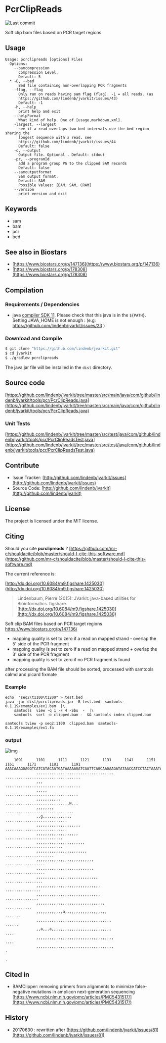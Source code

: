 # PcrClipReads

![Last commit](https://img.shields.io/github/last-commit/lindenb/jvarkit.png)

Soft clip bam files based on PCR target regions


## Usage

```
Usage: pcrclipreads [options] Files
  Options:
    --bamcompression
      Compression Level.
      Default: 5
  * -B, --bed
      Bed file containing non-overlapping PCR fragments
    -flag, --flag
      Only run on reads having sam flag (flag). -1 = all reads. (as 
      https://github.com/lindenb/jvarkit/issues/43) 
      Default: -1
    -h, --help
      print help and exit
    --helpFormat
      What kind of help. One of [usage,markdown,xml].
    -largest, --largest
      see if a read overlaps two bed intervals use the bed region sharing the 
      longest sequence with a read. see 
      https://github.com/lindenb/jvarkit/issues/44 
      Default: false
    -o, --output
      Output file. Optional . Default: stdout
    -pr, --programId
      add a program group PG to the clipped SAM records
      Default: false
    --samoutputformat
      Sam output format.
      Default: SAM
      Possible Values: [BAM, SAM, CRAM]
    --version
      print version and exit

```


## Keywords

 * sam
 * bam
 * pcr
 * bed



## See also in Biostars

 * [https://www.biostars.org/p/147136](https://www.biostars.org/p/147136)
 * [https://www.biostars.org/p/178308](https://www.biostars.org/p/178308)


## Compilation

### Requirements / Dependencies

* java [compiler SDK 11](https://jdk.java.net/11/). Please check that this java is in the `${PATH}`. Setting JAVA_HOME is not enough : (e.g: https://github.com/lindenb/jvarkit/issues/23 )


### Download and Compile

```bash
$ git clone "https://github.com/lindenb/jvarkit.git"
$ cd jvarkit
$ ./gradlew pcrclipreads
```

The java jar file will be installed in the `dist` directory.

## Source code 

[https://github.com/lindenb/jvarkit/tree/master/src/main/java/com/github/lindenb/jvarkit/tools/pcr/PcrClipReads.java](https://github.com/lindenb/jvarkit/tree/master/src/main/java/com/github/lindenb/jvarkit/tools/pcr/PcrClipReads.java)

### Unit Tests

[https://github.com/lindenb/jvarkit/tree/master/src/test/java/com/github/lindenb/jvarkit/tools/pcr/PcrClipReadsTest.java](https://github.com/lindenb/jvarkit/tree/master/src/test/java/com/github/lindenb/jvarkit/tools/pcr/PcrClipReadsTest.java)


## Contribute

- Issue Tracker: [http://github.com/lindenb/jvarkit/issues](http://github.com/lindenb/jvarkit/issues)
- Source Code: [http://github.com/lindenb/jvarkit](http://github.com/lindenb/jvarkit)

## License

The project is licensed under the MIT license.

## Citing

Should you cite **pcrclipreads** ? [https://github.com/mr-c/shouldacite/blob/master/should-I-cite-this-software.md](https://github.com/mr-c/shouldacite/blob/master/should-I-cite-this-software.md)

The current reference is:

[http://dx.doi.org/10.6084/m9.figshare.1425030](http://dx.doi.org/10.6084/m9.figshare.1425030)

> Lindenbaum, Pierre (2015): JVarkit: java-based utilities for Bioinformatics. figshare.
> [http://dx.doi.org/10.6084/m9.figshare.1425030](http://dx.doi.org/10.6084/m9.figshare.1425030)




 Soft clip BAM files based on PCR target regions https://www.biostars.org/p/147136/


 *  mapping quality is set to zero if a read on mapped strand - overlap the 5' side of the PCR fragment
 *  mapping quality is set to zero if a read on mapped strand + overlap the 3' side of the PCR fragment
 *  mapping quality is set to zero if no PCR fragment is found


after processing the BAM file should be sorted, processed with samtools calmd and picard fixmate


### Example


```
echo  "seq2\t1100\t1200" > test.bed
java -jar dist/pcrclipreads.jar -B test.bed  samtools-0.1.19/examples/ex1.bam  |\
	samtools  view -q 1 -F 4 -Sbu  -  |\
	samtools  sort -o clipped.bam -  && samtools index clipped.bam

samtools tview -p seq2:1100  clipped.bam  samtools-0.1.19/examples/ex1.fa

```


### output


![img](http://i.imgur.com/bjDEnMW.jpg)



```
    1091      1101      1111      1121      1131      1141      1151      1161      1171      1181      1191
AAACAAAGGAGGTCATCATACAATGATAAAAAGATCAATTCAGCAAGAAGATATAACCATCCTACTAAATACATATGCACCTAACACAAGACTACCCAGATTCATAAAACAAATNNNNN
              ...................................                               ..................................
              ,,,                                                               ..................................
              ,,,,,                                                              .................................
              ,,,,,,,,,,,                                                        .............................N...
              ,,,,,,,,                                                             ...............................
              ,,g,,,,,,,,,,,,,                                                        ............................
              ,,,,,,,,,,,,,,,,,,,,                                                    ............................
              ,,,,,,,,,,,,,,,,,,,                                                       ..........................
              ,,,,,,,,,,,,,,,,,,,,,,                                                    ..........................
              ,,,,,,,,,,,,,,,,,,,,,,,                                                       ......................
              ,,,,,,,,,,,,,,,,,,,,,,,,,,                                                        ..................
              ,,,,,,,,,,,,,,,,,,,,,,,,,,                                                        ..................
              ,,,,,,,,,,,,,,,,,,,,,,,,,,,,                                                       .................
              ,,,,,,,,,,,,,,,,,,,,,,,,,,,,,                                                       ................
              ,,,,,,,,,,,,,,,,,,,,,,,,,,,,,                                                        ...............
              ,,,,,,,,,,,,,,,,,,,,,,,,,,,,,,,                                                         ............
              ,,,,,,,,,,,,a,,,,,,,,,,,,,,,,,,,                                                             .......
              ,,,,,,,,,,,,,,,,,,,,,,,,,,,,,,,,,,                                                            ......
              ,,a,,,a,,,,,,,,,,,,,,,,,,,,,,,,,,,                                                              ....
              ,,,,,,,,,,,,,,,,,,,,,,,,,,,,,,,,,,,                                                             ....
              ,,,,,,,,,,,,,,,,,,,,,,,,,,,,,,,,,,,                                                                .
                                                                                                                 .

```

## Cited in

 * BAMClipper: removing primers from alignments to minimize false-negative mutations in amplicon next-generation sequencing [https://www.ncbi.nlm.nih.gov/pmc/articles/PMC5431517/](https://www.ncbi.nlm.nih.gov/pmc/articles/PMC5431517/)


## History

 * 20170630 : rewritten after [https://github.com/lindenb/jvarkit/issues/81](https://github.com/lindenb/jvarkit/issues/81)



